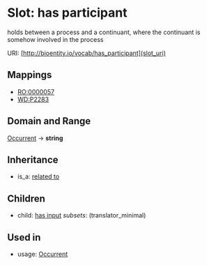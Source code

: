 # Slot: has participant


holds between a process and a continuant, where the continuant is somehow involved in the process

URI: [http://bioentity.io/vocab/has_participant](slot_uri)
## Mappings

 * [RO:0000057](http://purl.obolibrary.org/obo/RO_0000057)
 * [WD:P2283](http://purl.obolibrary.org/obo/WD_P2283)
## Domain and Range

[Occurrent](Occurrent.md) -> **string**
## Inheritance

 *  is_a: [related to](related_to.md)
## Children

 *  child: [has input](has_input.md) *subsets*: (translator_minimal)
## Used in

 *  usage: [Occurrent](Occurrent.md)
